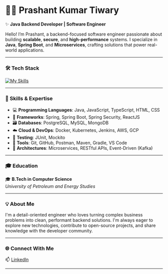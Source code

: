 # 👨‍💻 Prashant Kumar Tiwary

✨ **Java Backend Developer | Software Engineer**

Hello! I’m Prashant, a backend-focused software engineer passionate about building **scalable**, **secure**, and **high-performance** systems. I specialize in **Java**, **Spring Boot**, and **Microservices**, crafting solutions that power real-world applications.

---

### 🛠️ Tech Stack

[![My Skills](https://skillicons.dev/icons?i=java,html,css,javascript,typescript,bootstrap,spring,react,postgres,mysql,mongodb,docker,kubernetes,jenkins,aws,gcp,git,github,linux,postman,maven,gradle,junit,mockito,vscode&theme=dark)](https://skillicons.dev)

---

### 🚀 Skills & Expertise

- 💻 **Programming Languages**: Java, JavaScript, TypeScript, HTML, CSS  
- 🧩 **Frameworks**: Spring, Spring Boot, Spring Security, ReactJS  
- 🗃️ **Databases**: PostgreSQL, MySQL, MongoDB  
- ☁️ **Cloud & DevOps**: Docker, Kubernetes, Jenkins, AWS, GCP  
- 🧪 **Testing**: JUnit, Mockito  
- 🔧 **Tools**: Git, GitHub, Postman, Maven, Gradle, VS Code  
- 📐 **Architectures**: Microservices, RESTful APIs, Event-Driven (Kafka)  

---

### 🎓 Education

🎓 **B.Tech in Computer Science**  
_University of Petroleum and Energy Studies_

---

### 💡 About Me

I'm a detail-oriented engineer who loves turning complex business problems into clean, performant backend solutions. I'm always eager to explore new technologies, contribute to open-source projects, and share knowledge with the developer community.

---

### 🌐 Connect With Me

📫 [LinkedIn](https://www.linkedin.com/in/prashant-kumar-tiwary-a7a741161/)

---

